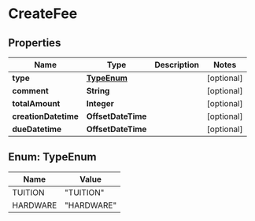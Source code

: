 

# CreateFee

## Properties

Name | Type | Description | Notes
------------ | ------------- | ------------- | -------------
**type** | [**TypeEnum**](#TypeEnum) |  |  [optional]
**comment** | **String** |  |  [optional]
**totalAmount** | **Integer** |  |  [optional]
**creationDatetime** | **OffsetDateTime** |  |  [optional]
**dueDatetime** | **OffsetDateTime** |  |  [optional]



## Enum: TypeEnum

Name | Value
---- | -----
TUITION | &quot;TUITION&quot;
HARDWARE | &quot;HARDWARE&quot;



